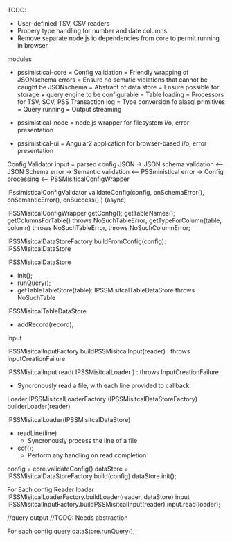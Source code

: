 
TODO:

- User-definied TSV, CSV readers
- Propery type handling for number and date columns
- Remove separate node.js io dependencies from core to permit running in browser
 



modules
- pssimistical-core
    = Config validation
        = Friendly wrapping of JSONschema errors
        = Ensure no sematic violations that cannot be caught be JSONschema
    = Abstract of data store
        = Ensure possible for storage + query engine to be configurable 
    = Table loading
        = Processors for TSV, SCV, PSS Transaction log
        = Type conversion fo alasql primitives
    = Query running
        = Output streaming
- pssimistical-node
    = node.js wrapper for filesystem i/o, error presentation

- pssimistical-ui
    = Angular2 application for browser-based i/o, error presentation



Config Validator
input = parsed config JSON
    -> JSON schema validation
<-- JSON Schema error
    -> Semantic validation
<-- PSSministical error
    -> Config processing
<-- PSSMisiticalConfigWrapper

IPssimisticalConfigValidator
validateConfig(config, onSchemaError(), onSemanticError(), onSuccess() )  (async) 


IPSSMisitcalConfigWrapper
getConfig();
getTableNames();
getColumnsForTable() throws NoSuchTableError;
getTypeForColumn(table, column) throws NoSuchTableError, throws NoSuchColumnError;



IPSSMisitcalDataStoreFactory
buildFromConfig(config): IPSSMisitcalDataStore

IPSSMisitcalDataStore
- init();
- runQuery();
- getTableTableStore(table): IPSSMisitcalTableDataStore  throws NoSuchTable


IPSSMisitcalTableDataStore
- addRecord(record);



Input

IPSSMisitcalInputFactory
buildPSSMisitcalInput(reader) : throws InputCreationFailure


IPSSMisitcalInput
read( IPSSMisitcalLoader ) : throws InputCreationFailure
- Syncronously read a file, with each line provided to callback



Loader
IPSSMisitcalLoaderFactory (IPSSMisitcalDataStoreFactory)
builderLoader(reader) 


IPSSMisitcalLoader(IPSSMisitcalDataStore) 
- readLine(line)
    - Syncronously process the line of a file
- eof();
    - Perform any handling on read completion    


config = core.validateConfig()
dataStore = IPSSMisitcalDataStoreFactory.build(config)
dataStore.init();

For Each config.Reader
    loader IPSSMisitcalLoaderFactory.buildLoader(reader, dataStore)
    input IPSSMisitcalInputFactory.buildPSSMisitcalInput(reader)
    input.read(loader); 


//query output
//TODO: Needs abstraction

For each config.query
    dataStore.runQuery();
    